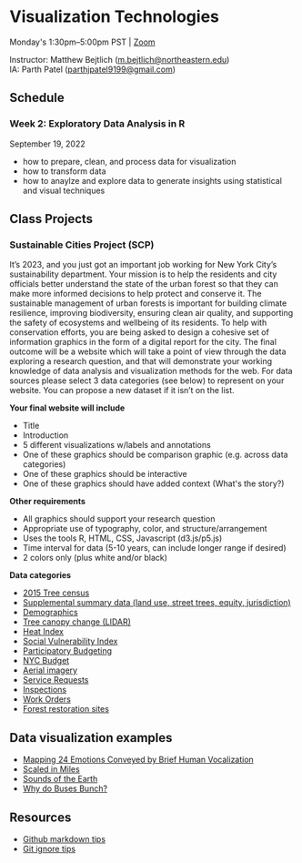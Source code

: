 
# Visualization Technologies

Monday's 1:30pm–5:00pm PST | [Zoom](https://northeastern.zoom.us/j/96847986013)


Instructor: Matthew Bejtlich (m.bejtlich@northeastern.edu)<br>
IA: Parth Patel (parthjpatel9199@gmail.com)


## Schedule

### Week 2: Exploratory Data Analysis in R
September 19, 2022  
- how to prepare, clean, and process data for visualization 
- how to transform data 
- how to anaylze and explore data to generate insights using statistical and visual techniques  


## Class Projects

### Sustainable Cities Project (SCP)

It’s 2023, and you just got an important job working for New York City’s sustainability department. Your mission is to help the residents and city officials better understand the state of the urban forest so that they can make more informed decisions to help protect and conserve it. The sustainable management of urban forests is important for building climate resilience, improving biodiversity, ensuring clean air quality, and supporting the safety of ecosystems and wellbeing of its residents. To help with conservation efforts, you are being asked to design a cohesive set of information graphics in the form of a digital report for the city. The final outcome will be a website which will take a point of view through the data exploring a research question, and that will demonstrate your working knowledge of data analysis and visualization methods for the web. For data sources please select 3 data categories (see below) to represent on your website. You can propose a new dataset if it isn’t on the list.

**Your final website will include** 
- Title 
- Introduction 
- 5 different visualizations w/labels and annotations
- One of these graphics should be comparison graphic (e.g. across data categories)
- One of these graphics should be interactive
- One of these graphics should have added context (What's the story?)
	
**Other requirements** 
- All graphics should support your research question 
- Appropriate use of typography, color, and structure/arrangement 
- Uses the tools R, HTML, CSS, Javascript (d3.js/p5.js)
- Time interval for data (5-10 years, can include longer range if desired)
- 2 colors only (plus white and/or black)

**Data categories**
- [2015 Tree census](https://data.cityofnewyork.us/Environment/2015-Street-Tree-Census-Tree-Data/uvpi-gqnh) 
- [Supplemental summary data (land use, street trees, equity, jurisdiction)](https://zenodo.org/record/5210261#.Yx_TqezMLaU)
- [Demographics](https://data.cityofnewyork.us/Social-Services/Demographics-by-Borough/6khm-nrue)
- [Tree canopy change (LIDAR)](https://data.cityofnewyork.us/Environment/Tree-Canopy-Change-2010-2017-/by9k-vhck)
- [Heat Index](https://www.health.ny.gov/environmental/weather/vulnerability_index/)
- [Social Vulnerability Index](https://www.atsdr.cdc.gov/placeandhealth/svi/data_documentation_download.html)
- [Participatory Budgeting](https://data.cityofnewyork.us/City-Government/Participatory-Budgeting-Projects/wwhr-5ven)
- [NYC Budget](https://catalog.data.gov/dataset?res_format=CSV&publisher=data.cityofnewyork.us&tags=budget&organization=city-of-new-york)
- [Aerial imagery](https://gis.ny.gov/gateway/mg/nysdop_download.cfm)
- [Service Requests](https://data.cityofnewyork.us/Environment/Forestry-Service-Requests/mu46-p9is)
- [Inspections](https://data.cityofnewyork.us/Environment/Forestry-Inspections/4pt5-3vv4) 
- [Work Orders](https://data.cityofnewyork.us/Environment/Forestry-Work-Orders/bdjm-n7q4)
- [Forest restoration sites](https://data.cityofnewyork.us/Environment/Forest-Restoration-Tracking/sivq-4tyd)


## Data visualization examples
- [Mapping 24 Emotions Conveyed by Brief Human Vocalization](https://s3-us-west-1.amazonaws.com/vocs/map.html#modal) 
- [Scaled in Miles](https://fathom.info/miles-web/)
- [Sounds of the Earth](https://soundoftheearth.org/https://soundoftheearth.org/)
- [Why do Buses Bunch?](https://setosa.io/bus/)

## Resources
- [Github markdown tips](https://github.com/adam-p/markdown-here/wiki/Markdown-Cheatsheet)
- [Git ignore tips](https://caltechlibrary.github.io/git-desktop/05-ignore/#:~:text=To%20ignore%20files%20in%20your,to%20ignore%20in%20your%20repository.)

